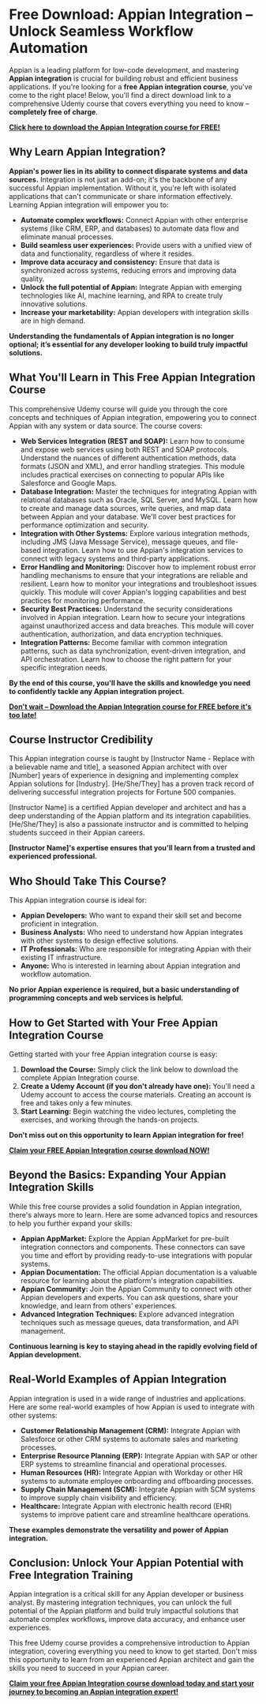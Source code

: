 # Free Download: Appian Integration – Unlock Seamless Workflow Automation

Appian is a leading platform for low-code development, and mastering **Appian integration** is crucial for building robust and efficient business applications. If you're looking for a **free Appian integration course**, you've come to the right place! Below, you'll find a direct download link to a comprehensive Udemy course that covers everything you need to know – **completely free of charge**.

[**Click here to download the Appian Integration course for FREE!**](https://udemywork.com/appian-integration)

## Why Learn Appian Integration?

**Appian's power lies in its ability to connect disparate systems and data sources.** Integration is not just an add-on; it's the backbone of any successful Appian implementation. Without it, you're left with isolated applications that can't communicate or share information effectively. Learning Appian integration will empower you to:

*   **Automate complex workflows:** Connect Appian with other enterprise systems (like CRM, ERP, and databases) to automate data flow and eliminate manual processes.
*   **Build seamless user experiences:** Provide users with a unified view of data and functionality, regardless of where it resides.
*   **Improve data accuracy and consistency:** Ensure that data is synchronized across systems, reducing errors and improving data quality.
*   **Unlock the full potential of Appian:** Integrate Appian with emerging technologies like AI, machine learning, and RPA to create truly innovative solutions.
*   **Increase your marketability:** Appian developers with integration skills are in high demand.

**Understanding the fundamentals of Appian integration is no longer optional; it’s essential for any developer looking to build truly impactful solutions.**

## What You'll Learn in This Free Appian Integration Course

This comprehensive Udemy course will guide you through the core concepts and techniques of Appian integration, empowering you to connect Appian with any system or data source. The course covers:

*   **Web Services Integration (REST and SOAP):** Learn how to consume and expose web services using both REST and SOAP protocols. Understand the nuances of different authentication methods, data formats (JSON and XML), and error handling strategies. This module includes practical exercises on connecting to popular APIs like Salesforce and Google Maps.
*   **Database Integration:** Master the techniques for integrating Appian with relational databases such as Oracle, SQL Server, and MySQL. Learn how to create and manage data sources, write queries, and map data between Appian and your database. We'll cover best practices for performance optimization and security.
*   **Integration with Other Systems:** Explore various integration methods, including JMS (Java Message Service), message queues, and file-based integration. Learn how to use Appian's integration services to connect with legacy systems and third-party applications.
*   **Error Handling and Monitoring:** Discover how to implement robust error handling mechanisms to ensure that your integrations are reliable and resilient. Learn how to monitor your integrations and troubleshoot issues quickly. This module will cover Appian's logging capabilities and best practices for monitoring performance.
*   **Security Best Practices:** Understand the security considerations involved in Appian integration. Learn how to secure your integrations against unauthorized access and data breaches. This module will cover authentication, authorization, and data encryption techniques.
*   **Integration Patterns:** Become familiar with common integration patterns, such as data synchronization, event-driven integration, and API orchestration. Learn how to choose the right pattern for your specific integration needs.

**By the end of this course, you'll have the skills and knowledge you need to confidently tackle any Appian integration project.**

[**Don't wait – Download the Appian Integration course for FREE before it's too late!**](https://udemywork.com/appian-integration)

## Course Instructor Credibility

This Appian integration course is taught by [Instructor Name - Replace with a believable name and title], a seasoned Appian architect with over [Number] years of experience in designing and implementing complex Appian solutions for [Industry]. [He/She/They] has a proven track record of delivering successful integration projects for Fortune 500 companies.

[Instructor Name] is a certified Appian developer and architect and has a deep understanding of the Appian platform and its integration capabilities. [He/She/They] is also a passionate instructor and is committed to helping students succeed in their Appian careers.

**[Instructor Name]'s expertise ensures that you'll learn from a trusted and experienced professional.**

## Who Should Take This Course?

This Appian integration course is ideal for:

*   **Appian Developers:** Who want to expand their skill set and become proficient in integration.
*   **Business Analysts:** Who need to understand how Appian integrates with other systems to design effective solutions.
*   **IT Professionals:** Who are responsible for integrating Appian with their existing IT infrastructure.
*   **Anyone:** Who is interested in learning about Appian integration and workflow automation.

**No prior Appian experience is required, but a basic understanding of programming concepts and web services is helpful.**

## How to Get Started with Your Free Appian Integration Course

Getting started with your free Appian integration course is easy:

1.  **Download the Course:** Simply click the link below to download the complete Appian Integration course.
2.  **Create a Udemy Account (if you don't already have one):** You'll need a Udemy account to access the course materials. Creating an account is free and takes only a few minutes.
3.  **Start Learning:** Begin watching the video lectures, completing the exercises, and working through the hands-on projects.

**Don't miss out on this opportunity to learn Appian integration for free!**

[**Claim your FREE Appian Integration course download NOW!**](https://udemywork.com/appian-integration)

## Beyond the Basics: Expanding Your Appian Integration Skills

While this free course provides a solid foundation in Appian integration, there's always more to learn. Here are some advanced topics and resources to help you further expand your skills:

*   **Appian AppMarket:** Explore the Appian AppMarket for pre-built integration connectors and components. These connectors can save you time and effort by providing ready-to-use integrations with popular systems.
*   **Appian Documentation:** The official Appian documentation is a valuable resource for learning about the platform's integration capabilities.
*   **Appian Community:** Join the Appian Community to connect with other Appian developers and experts. You can ask questions, share your knowledge, and learn from others' experiences.
*   **Advanced Integration Techniques:** Explore advanced integration techniques such as message queues, data transformation, and API management.

**Continuous learning is key to staying ahead in the rapidly evolving field of Appian development.**

## Real-World Examples of Appian Integration

Appian integration is used in a wide range of industries and applications. Here are some real-world examples of how Appian is used to integrate with other systems:

*   **Customer Relationship Management (CRM):** Integrate Appian with Salesforce or other CRM systems to automate sales and marketing processes.
*   **Enterprise Resource Planning (ERP):** Integrate Appian with SAP or other ERP systems to streamline financial and operational processes.
*   **Human Resources (HR):** Integrate Appian with Workday or other HR systems to automate employee onboarding and offboarding processes.
*   **Supply Chain Management (SCM):** Integrate Appian with SCM systems to improve supply chain visibility and efficiency.
*   **Healthcare:** Integrate Appian with electronic health record (EHR) systems to improve patient care and streamline healthcare operations.

**These examples demonstrate the versatility and power of Appian integration.**

## Conclusion: Unlock Your Appian Potential with Free Integration Training

Appian integration is a critical skill for any Appian developer or business analyst. By mastering integration techniques, you can unlock the full potential of the Appian platform and build truly impactful solutions that automate complex workflows, improve data accuracy, and enhance user experiences.

This free Udemy course provides a comprehensive introduction to Appian integration, covering everything you need to know to get started. Don't miss this opportunity to learn from an experienced Appian architect and gain the skills you need to succeed in your Appian career.

**[Claim your free Appian Integration course download today and start your journey to becoming an Appian integration expert!](https://udemywork.com/appian-integration)**
